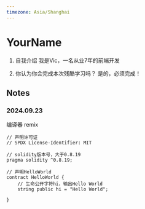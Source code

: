 ```yaml
---
timezone: Asia/Shanghai
---
```


# YourName

1. 自我介绍
我是Vic，一名从业7年的前端开发

3. 你认为你会完成本次残酷学习吗？
   是的，必须完成！
## Notes

<!-- Content_START -->

### 2024.09.23
编译器 remix
```
// 声明许可证
// SPDX License-Identifier: MIT

// solidity版本号，大于0.8.19
pragma solidity ^0.8.19;

// 声明HelloWorld
contract HelloWorld {
    // 生命公开字符hi，输出Hello World
    string public hi = "Hello World";

}
```


<!-- Content_END -->
